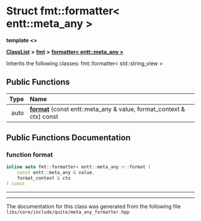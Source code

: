 

# Struct fmt::formatter&lt; entt::meta\_any &gt;

**template &lt;&gt;**



[**ClassList**](annotated.md) **>** [**fmt**](structfmt.md) **>** [**formatter&lt; entt::meta\_any &gt;**](structfmt_1_1formatter_3_01entt_1_1meta__any_01_4.md)








Inherits the following classes: fmt::formatter< std::string_view >


































## Public Functions

| Type | Name |
| ---: | :--- |
|  auto | [**format**](#function-format) (const entt::meta\_any & value, format\_context & ctx) const<br> |




























## Public Functions Documentation




### function format 

```C++
inline auto fmt::formatter< entt::meta_any >::format (
    const entt::meta_any & value,
    format_context & ctx
) const
```




<hr>

------------------------------
The documentation for this class was generated from the following file `libs/core/include/quite/meta_any_formatter.hpp`

